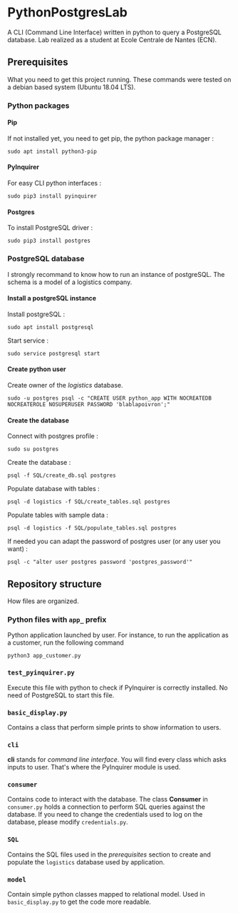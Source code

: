# PythonPostgresLab
A CLI (Command Line Interface) written in python to query a PostgreSQL database. Lab realized as a student at Ecole Centrale de Nantes (ECN).

## Prerequisites

What you need to get this project running. These commands were tested on a debian based system (Ubuntu 18.04 LTS).

### Python packages

#### Pip

If not installed yet, you need to get pip, the python package manager :

`sudo apt install python3-pip`

#### PyInquirer

For easy CLI python interfaces :

`sudo pip3 install pyinquirer`

#### Postgres

To install PostgreSQL driver :

`sudo pip3 install postgres`

### PostgreSQL database

I strongly recommand to know how to run an instance of postgreSQL. The schema is a model of a logistics company.

#### Install a postgreSQL instance

Install postgreSQL :

`sudo apt install postgresql`

Start service :

`sudo service postgresql start`

#### Create python user

Create owner of the _logistics_ database.

`sudo -u postgres psql -c "CREATE USER python_app WITH NOCREATEDB NOCREATEROLE NOSUPERUSER PASSWORD 'blablapoivron';"`

#### Create the database

Connect with postgres profile :

`sudo su postgres`

Create the database :

`psql -f SQL/create_db.sql postgres`

Populate database with tables :

`psql -d logistics -f SQL/create_tables.sql postgres`

Populate tables with sample data :

`psql -d logistics -f SQL/populate_tables.sql postgres`

If needed you can adapt the password of postgres user (or any user you want) :

`psql -c "alter user postgres password 'postgres_password'"`

## Repository structure

How files are organized.

### Python files with `app_` prefix

Python application launched by user. For instance, to run the application as a customer, run the following command

`python3 app_customer.py`

### `test_pyinquirer.py`

Execute this file with python to check if PyInquirer is correctly installed. No need of PostgreSQL to start this file.

### `basic_display.py`

Contains a class that perform simple prints to show information to users.

### `cli`

**cli** stands for *command line interface*. You will find every class which asks inputs to user. That's where the PyInquirer module is used.

### `consumer`

Contains code to interact with the database. The class **Consumer** in `consumer.py` holds a connection to perform SQL queries against the database. If you need to change the credentials used to log on the database, please modify `credentials.py`.

### `SQL`

Contains the SQL files used in the *prerequisites* section to create and populate the `logistics` database used by application.

### `model`

Contain simple python classes mapped to relational model. Used in `basic_display.py` to get the code more readable.
